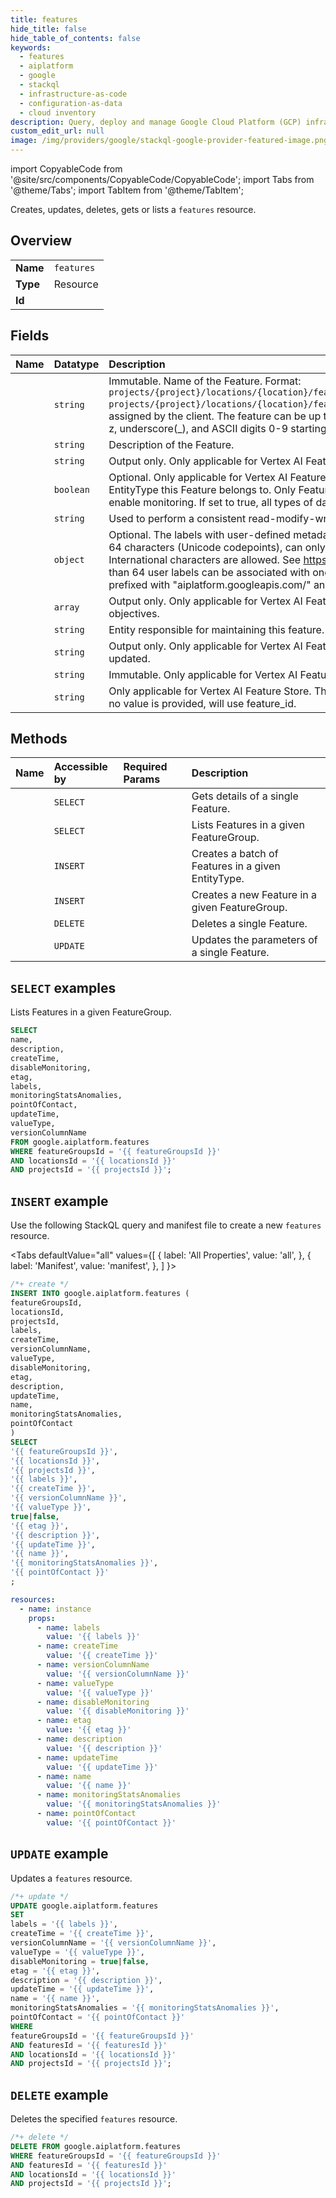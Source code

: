 ```yaml
---
title: features
hide_title: false
hide_table_of_contents: false
keywords:
  - features
  - aiplatform
  - google
  - stackql
  - infrastructure-as-code
  - configuration-as-data
  - cloud inventory
description: Query, deploy and manage Google Cloud Platform (GCP) infrastructure and resources using SQL
custom_edit_url: null
image: /img/providers/google/stackql-google-provider-featured-image.png
---
```


import CopyableCode from '@site/src/components/CopyableCode/CopyableCode';
import Tabs from '@theme/Tabs';
import TabItem from '@theme/TabItem';

Creates, updates, deletes, gets or lists a <code>features</code> resource.

## Overview
<table><tbody>
<tr><td><b>Name</b></td><td><code>features</code></td></tr>
<tr><td><b>Type</b></td><td>Resource</td></tr>
<tr><td><b>Id</b></td><td><CopyableCode code="google.aiplatform.features" /></td></tr>
</tbody></table>

## Fields
| Name | Datatype | Description |
|:-----|:---------|:------------|
| <CopyableCode code="name" /> | `string` | Immutable. Name of the Feature. Format: `projects/{project}/locations/{location}/featurestores/{featurestore}/entityTypes/{entity_type}/features/{feature}` `projects/{project}/locations/{location}/featureGroups/{feature_group}/features/{feature}` The last part feature is assigned by the client. The feature can be up to 64 characters long and can consist only of ASCII Latin letters A-Z and a-z, underscore(_), and ASCII digits 0-9 starting with a letter. The value will be unique given an entity type. |
| <CopyableCode code="description" /> | `string` | Description of the Feature. |
| <CopyableCode code="createTime" /> | `string` | Output only. Only applicable for Vertex AI Feature Store (Legacy). Timestamp when this EntityType was created. |
| <CopyableCode code="disableMonitoring" /> | `boolean` | Optional. Only applicable for Vertex AI Feature Store (Legacy). If not set, use the monitoring_config defined for the EntityType this Feature belongs to. Only Features with type (Feature.ValueType) BOOL, STRING, DOUBLE or INT64 can enable monitoring. If set to true, all types of data monitoring are disabled despite the config on EntityType. |
| <CopyableCode code="etag" /> | `string` | Used to perform a consistent read-modify-write updates. If not set, a blind "overwrite" update happens. |
| <CopyableCode code="labels" /> | `object` | Optional. The labels with user-defined metadata to organize your Features. Label keys and values can be no longer than 64 characters (Unicode codepoints), can only contain lowercase letters, numeric characters, underscores and dashes. International characters are allowed. See https://goo.gl/xmQnxf for more information on and examples of labels. No more than 64 user labels can be associated with one Feature (System labels are excluded)." System reserved label keys are prefixed with "aiplatform.googleapis.com/" and are immutable. |
| <CopyableCode code="monitoringStatsAnomalies" /> | `array` | Output only. Only applicable for Vertex AI Feature Store (Legacy). The list of historical stats and anomalies with specified objectives. |
| <CopyableCode code="pointOfContact" /> | `string` | Entity responsible for maintaining this feature. Can be comma separated list of email addresses or URIs. |
| <CopyableCode code="updateTime" /> | `string` | Output only. Only applicable for Vertex AI Feature Store (Legacy). Timestamp when this EntityType was most recently updated. |
| <CopyableCode code="valueType" /> | `string` | Immutable. Only applicable for Vertex AI Feature Store (Legacy). Type of Feature value. |
| <CopyableCode code="versionColumnName" /> | `string` | Only applicable for Vertex AI Feature Store. The name of the BigQuery Table/View column hosting data for this version. If no value is provided, will use feature_id. |

## Methods
| Name | Accessible by | Required Params | Description |
|:-----|:--------------|:----------------|:------------|
| <CopyableCode code="get" /> | `SELECT` | <CopyableCode code="featureGroupsId, featuresId, locationsId, projectsId" /> | Gets details of a single Feature. |
| <CopyableCode code="list" /> | `SELECT` | <CopyableCode code="featureGroupsId, locationsId, projectsId" /> | Lists Features in a given FeatureGroup. |
| <CopyableCode code="batch_create" /> | `INSERT` | <CopyableCode code="entityTypesId, featurestoresId, locationsId, projectsId" /> | Creates a batch of Features in a given EntityType. |
| <CopyableCode code="create" /> | `INSERT` | <CopyableCode code="featureGroupsId, locationsId, projectsId" /> | Creates a new Feature in a given FeatureGroup. |
| <CopyableCode code="delete" /> | `DELETE` | <CopyableCode code="featureGroupsId, featuresId, locationsId, projectsId" /> | Deletes a single Feature. |
| <CopyableCode code="patch" /> | `UPDATE` | <CopyableCode code="featureGroupsId, featuresId, locationsId, projectsId" /> | Updates the parameters of a single Feature. |

## `SELECT` examples

Lists Features in a given FeatureGroup.

```sql
SELECT
name,
description,
createTime,
disableMonitoring,
etag,
labels,
monitoringStatsAnomalies,
pointOfContact,
updateTime,
valueType,
versionColumnName
FROM google.aiplatform.features
WHERE featureGroupsId = '{{ featureGroupsId }}'
AND locationsId = '{{ locationsId }}'
AND projectsId = '{{ projectsId }}'; 
```

## `INSERT` example

Use the following StackQL query and manifest file to create a new <code>features</code> resource.

<Tabs
    defaultValue="all"
    values={[
        { label: 'All Properties', value: 'all', },
        { label: 'Manifest', value: 'manifest', },
    ]
}>
<TabItem value="all">

```sql
/*+ create */
INSERT INTO google.aiplatform.features (
featureGroupsId,
locationsId,
projectsId,
labels,
createTime,
versionColumnName,
valueType,
disableMonitoring,
etag,
description,
updateTime,
name,
monitoringStatsAnomalies,
pointOfContact
)
SELECT 
'{{ featureGroupsId }}',
'{{ locationsId }}',
'{{ projectsId }}',
'{{ labels }}',
'{{ createTime }}',
'{{ versionColumnName }}',
'{{ valueType }}',
true|false,
'{{ etag }}',
'{{ description }}',
'{{ updateTime }}',
'{{ name }}',
'{{ monitoringStatsAnomalies }}',
'{{ pointOfContact }}'
;
```
</TabItem>
<TabItem value="manifest">

```yaml
resources:
  - name: instance
    props:
      - name: labels
        value: '{{ labels }}'
      - name: createTime
        value: '{{ createTime }}'
      - name: versionColumnName
        value: '{{ versionColumnName }}'
      - name: valueType
        value: '{{ valueType }}'
      - name: disableMonitoring
        value: '{{ disableMonitoring }}'
      - name: etag
        value: '{{ etag }}'
      - name: description
        value: '{{ description }}'
      - name: updateTime
        value: '{{ updateTime }}'
      - name: name
        value: '{{ name }}'
      - name: monitoringStatsAnomalies
        value: '{{ monitoringStatsAnomalies }}'
      - name: pointOfContact
        value: '{{ pointOfContact }}'

```
</TabItem>
</Tabs>

## `UPDATE` example

Updates a <code>features</code> resource.

```sql
/*+ update */
UPDATE google.aiplatform.features
SET 
labels = '{{ labels }}',
createTime = '{{ createTime }}',
versionColumnName = '{{ versionColumnName }}',
valueType = '{{ valueType }}',
disableMonitoring = true|false,
etag = '{{ etag }}',
description = '{{ description }}',
updateTime = '{{ updateTime }}',
name = '{{ name }}',
monitoringStatsAnomalies = '{{ monitoringStatsAnomalies }}',
pointOfContact = '{{ pointOfContact }}'
WHERE 
featureGroupsId = '{{ featureGroupsId }}'
AND featuresId = '{{ featuresId }}'
AND locationsId = '{{ locationsId }}'
AND projectsId = '{{ projectsId }}';
```

## `DELETE` example

Deletes the specified <code>features</code> resource.

```sql
/*+ delete */
DELETE FROM google.aiplatform.features
WHERE featureGroupsId = '{{ featureGroupsId }}'
AND featuresId = '{{ featuresId }}'
AND locationsId = '{{ locationsId }}'
AND projectsId = '{{ projectsId }}';
```
